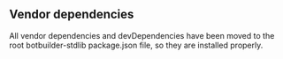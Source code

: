 ## Vendor dependencies

All vendor dependencies and devDependencies have been moved to the root botbuilder-stdlib package.json file, so they are installed properly.